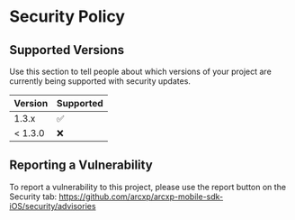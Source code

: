 # Security Policy

## Supported Versions

Use this section to tell people about which versions of your project are
currently being supported with security updates.

| Version | Supported          |
| ------- | ------------------ |
| 1.3.x   | :white_check_mark: |
| < 1.3.0 | :x:                |

## Reporting a Vulnerability

To report a vulnerability to this project, please use the report button on the Security tab: https://github.com/arcxp/arcxp-mobile-sdk-iOS/security/advisories
